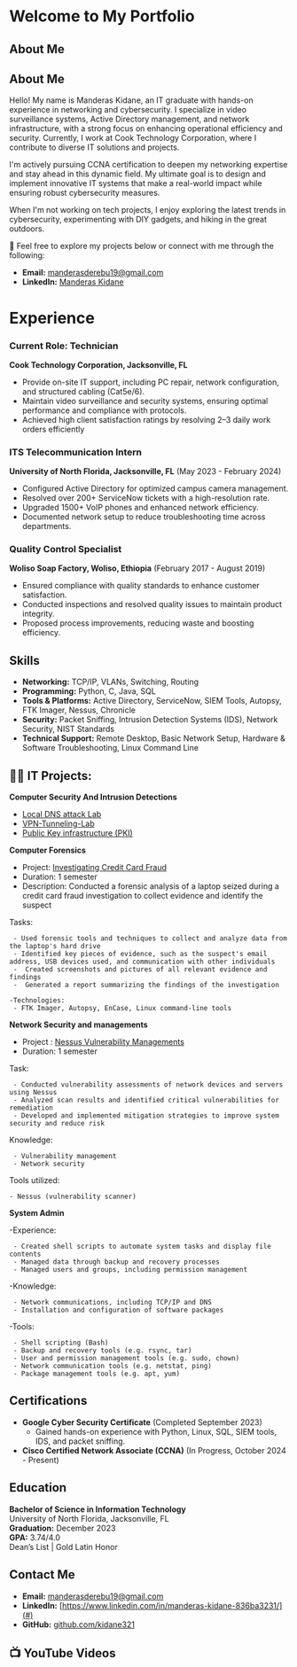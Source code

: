 # Welcome to My Portfolio

## About Me

## About Me  

Hello! My name is Manderas Kidane, an IT graduate with hands-on experience in networking and cybersecurity. I specialize in video surveillance systems, Active Directory management, and network infrastructure, with a strong focus on enhancing operational efficiency and security. Currently, I work at Cook Technology Corporation, where I contribute to diverse IT solutions and projects.  

I'm actively pursuing CCNA certification to deepen my networking expertise and stay ahead in this dynamic field. My ultimate goal is to design and implement innovative IT systems that make a real-world impact while ensuring robust cybersecurity measures.  

When I'm not working on tech projects, I enjoy exploring the latest trends in cybersecurity, experimenting with DIY gadgets, and hiking in the great outdoors.  

💼 Feel free to explore my projects below or connect with me through the following:  
- **Email:** [manderasderebu19@gmail.com](mailto:manderasderebu19@gmail.com)  
- **LinkedIn:** [Manderas Kidane](https://www.linkedin.com/in/manderas-kidane-836ba3231/)  


# Experience

### Current Role: Technician
**Cook Technology Corporation, Jacksonville, FL**
- Provide on-site IT support, including PC repair, network configuration, and structured cabling (Cat5e/6).
- Maintain video surveillance and security systems, ensuring optimal performance and compliance with protocols.
- Achieved high client satisfaction ratings by resolving 2–3 daily work orders efficiently

### ITS Telecommunication Intern
**University of North Florida, Jacksonville, FL** (May 2023 - February 2024)
- Configured Active Directory for optimized campus camera management.
- Resolved over 200+ ServiceNow tickets with a high-resolution rate.
- Upgraded 1500+ VoIP phones and enhanced network efficiency.
- Documented network setup to reduce troubleshooting time across departments.

### Quality Control Specialist
**Woliso Soap Factory, Woliso, Ethiopia** (February 2017 - August 2019)
- Ensured compliance with quality standards to enhance customer satisfaction.
- Conducted inspections and resolved quality issues to maintain product integrity.
- Proposed process improvements, reducing waste and boosting efficiency.

## Skills
- **Networking:** TCP/IP, VLANs, Switching, Routing
- **Programming:** Python, C, Java, SQL
- **Tools & Platforms:** Active Directory, ServiceNow, SIEM Tools, Autopsy, FTK Imager, Nessus, Chronicle
- **Security:** Packet Sniffing, Intrusion Detection Systems (IDS), Network Security, NIST Standards
- **Technical Support:** Remote Desktop, Basic Network Setup, Hardware & Software Troubleshooting, Linux Command Line
  
<h2>👨‍💻 IT Projects:</h2>

 <b>Computer Security And Intrusion Detections </b>
  - [Local DNS attack Lab](https://github.com/kidane321/Local-DNS-Attack-Lab)
  - [VPN-Tunneling-Lab](https://github.com/kidane321/VPN-Tunneling-Lab-)
  - [Public Key infrastructure (PKI)](https://github.com/kidane321/Project-1---Public-Key-Infrastructure-PKI-)
 
<b> Computer Forensics</b>
- Project: [Investigating Credit Card Fraud](https://github.com/kidane321/Fraud-Case-investigation)
 - Duration: 1 semester
 -	Description: Conducted a forensic analysis of a laptop seized during a credit card fraud investigation to collect evidence and identify the suspect
 
 Tasks:
 
     - Used forensic tools and techniques to collect and analyze data from the laptop's hard drive 
     - Identified key pieces of evidence, such as the suspect's email address, USB devices used, and communication with other individuals 
     -	Created screenshots and pictures of all relevant evidence and findings
     -	Generated a report summarizing the findings of the investigation
     
	-Technologies:
     - FTK Imager, Autopsy, EnCase, Linux command-line tools 
     
<b> Network Security and managements </b>
- Project : [Nessus Vulnerability Managements](https://github.com/kidane321/Nessus-Vulnerability-Management)
- Duration: 1 semester

Task:

     - Conducted vulnerability assessments of network devices and servers using Nessus
     - Analyzed scan results and identified critical vulnerabilities for remediation
     - Developed and implemented mitigation strategies to improve system security and reduce risk
  
Knowledge:

     - Vulnerability management
     - Network security
     
Tools utilized:

    - Nessus (vulnerability scanner)
 
 
 <b>System Admin </b>
 
-Experience:

     - Created shell scripts to automate system tasks and display file contents
     - Managed data through backup and recovery processes
     - Managed users and groups, including permission management

-Knowledge:

     - Network communications, including TCP/IP and DNS
     - Installation and configuration of software packages

-Tools:

     - Shell scripting (Bash)
     - Backup and recovery tools (e.g. rsync, tar)
     - User and permission management tools (e.g. sudo, chown)
     - Network communication tools (e.g. netstat, ping)
     - Package management tools (e.g. apt, yum)

## Certifications
- **Google Cyber Security Certificate** (Completed September 2023)
  - Gained hands-on experience with Python, Linux, SQL, SIEM tools, IDS, and packet sniffing.
- **Cisco Certified Network Associate (CCNA)** (In Progress, October 2024 - Present)

## Education
**Bachelor of Science in Information Technology**  
University of North Florida, Jacksonville, FL  
**Graduation:** December 2023  
**GPA:** 3.74/4.0  
Dean’s List | Gold Latin Honor

## Contact Me
- **Email:** [manderasderebu19@gmail.com](mailto:manderasderebu19@gmail.com)
- **LinkedIn:** [https://www.linkedin.com/in/manderas-kidane-836ba3231/](#)
- **GitHub:** [github.com/kidane321](https://github.com/kidane321)

<h2>📺 YouTube Videos</h2>






